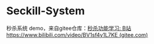# Seckill-System
秒杀系统 demo，来自gitee仓库：[秒杀功能学习: B站https://www.bilibili.com/video/BV1sf4y1L7KE (gitee.com)](https://gitee.com/guizhizhe/seckill_demo)
